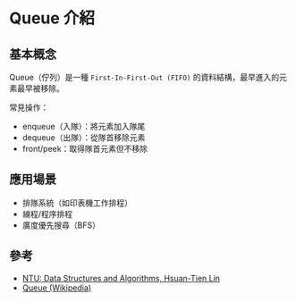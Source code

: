 # Queue 介紹

## 基本概念

Queue（佇列）是一種 `First-In-First-Out (FIFO)` 的資料結構，最早進入的元素最早被移除。

常見操作：
- enqueue（入隊）：將元素加入隊尾
- dequeue（出隊）：從隊首移除元素
- front/peek：取得隊首元素但不移除

## 應用場景

- 排隊系統（如印表機工作排程）
- 線程/程序排程
- 廣度優先搜尋（BFS）

## 參考

- [NTU: Data Structures and Algorithms, Hsuan-Tien Lin](https://www.csie.ntu.edu.tw/~htlin/course/dsa20spring/)
- [Queue (Wikipedia)](https://en.wikipedia.org/wiki/Queue_(abstract_data_type))
